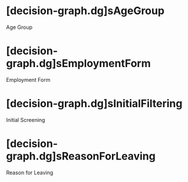 # [decision-graph.dg]sAgeGroup
Age Group

# [decision-graph.dg]sEmploymentForm
Employment Form

# [decision-graph.dg]sInitialFiltering
Initial Screening

# [decision-graph.dg]sReasonForLeaving
Reason for Leaving
